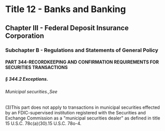 
# Title 12 - Banks and Banking
## Chapter III - Federal Deposit Insurance Corporation
### Subchapter B - Regulations and Statements of General Policy
#### PART 344-RECORDKEEPING AND CONFIRMATION REQUIREMENTS FOR SECURITIES TRANSACTIONS
##### § 344.2 Exceptions.
###### Municipal securities.,See

(3)This part does not apply to transactions in municipal securities effected by an FDIC-supervised institution registered with the Securities and Exchange Commission as a "municipal securities dealer" as defined in title 15 U.S.C. 78c(a)(30).15 U.S.C. 78o-4.
